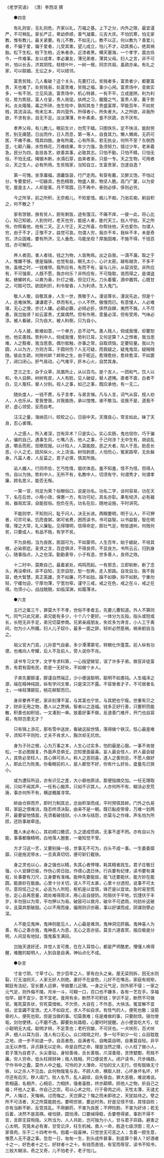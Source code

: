 《老学究语》 （清）李西沤 撰 

　　●四言 

　　有礼则安，无礼则危，齐家以礼，万福之基。上下之分，内外之限，最宜谨严，不可稍乱。家长严正，卑幼恭顺，善气凝薰，元吉大庆。不怕饥寒，怕无家教，惟有教儿，最关紧要。有儿不教，不如无儿，教不以正，何以教为？善爱儿者，不偏于爱，偏于爱者，儿受其害。望儿成立，怕儿不才，动其畏心，绝其祸胎。松下生松，柏下生柏，近朱者赤，近漆者黑。横天塞海，一个孝字，震古烁今，一件难事。友以成孝，孝必兼友，薄兄弟者，薄其父母。妇人之言，非不可听，怕以长舌，济其阴性。枝枝叶叶，一树一根，同宗共祖，虽疏亦亲。有礼之家，可以联姻，无讼之乡，可以结邻。 

　　富贵贫贱，几人看破？这个关头，先要打过。贫贱者多，富贵者少，都要富贵，天也难了。处贫贱易，处富贵难，贫贱之福，事少心闲。富贵场中，变故实多，一有不测，立见风波。富贵场中，机心特甚，一有不平，立成崖阱。利为利役，势为势屈，富人仓皇，贵人局促。纨绔之习，腥膻之气，富贵人家，薰于势利。炎炎隆隆，毒之所钟，虫生柱中，孰知其虫？贵盛富厚，罕能百年，不如贫贱，其流涓涓。徇末忘本，弃内营外，所得者小，所失者大。人之所欲，非我所欲，不求有余，自无不足。淡淡薄薄，朴朴素素，食不厌蔬，衣不厌布。 

　　孝养父母，有儿教儿，眼前生计，勿荒于嬉。只图佚乐，定不快活，能耐劳苦，别无痛楚。日出而作，日入而息，第一等人，自食其力。懒人懒病，无药可医，不瘫不痪，惰其四肢。身有所属，心有所系，若无执业，何所不至？东倒西歪，七颠八簸，水性杨花，万难结果。年少力强，急须努力，错过少年，老来着急。民分为四，各技各艺，欲善其事，必致其志。只怕不勤，只怕不精，只怕无恒，不怕无成。绳锯木断，水滴石穿，由来者渐，只是一专。天之生物，可用者众，天之生人，必有所用。生贫贱家，当知自立，生富贵家，岂遂自逸？ 

　　第一可愧，坐享庸福，酒囊饭袋，行尸走肉。有穿有戴，又醉又饱，不怕过分，专要爱好。一切器具，色色精致，物盛人衰，物坚人脆。高门广厦，以为安宅，屋是主人，人却是客。月不常圆，日不再中，泰则必侈，侈则必穷。 

　　今之所享，前之所积，无奈痴儿，不知爱惜。痴儿不痴，乃翁实痴，躬自积之，何不散之？ 

　　家有馀银，族有贫人，厨有剩饭，途有饿汉。不痛不痒，一彼一此，将心比心，知己知彼。人到穷时，老天也穷，能拯人者，能代天工。拙人守拙，天之所怜，你照看他，他有二天。正人守正，天之所喜，你帮扶他，天也爱你。勿谓人穷，由于不才，正惟不才，益觉可哀。勿谓人穷，我亦不丰，我纵不丰，未是奇穷。济众固难，要有所济，见人垂危，乌能坐视？厚施固难，不施不得，千钱百钱，亦可解厄。 

　　养人者田，害人者钱，钱之为物，人皆殉焉。出之自我，一滴不漏，取之于人，惟嫌不够。便是锱铢，也觉有益，眼孔太小，心计太密。越有越贪，不多不快，盖棺之时，一钱难带。我所应有，有而不有，留与儿孙，从容消受。非所应有，不可强索，人既不愿，我亦何乐？非所应有，不可隐取，诡而得之，是谓盗矣。蜣螂转丸，以粪为香，扑灯之蛾，但见灯光。刀头着蜜，酒中置鸩，心既甘之，可餂可饮。欲因利炽，利令智昏，人为利诱，生入鬼门。 

　　敬人人敬，自敬其身，人生一世，畏敬于人。漫说尊长，漫说先达，但是个人，总难抹煞。谦谦君子，恭而有礼，小人不然，傲慢而已。有意慢人，人必难堪，无心之慢，亦讨人嫌。必颠必蹶，必倾必折，侈然自肆，夷然不屑。人不尽愚，我岂独贤？如云富贵，尤属偶然。但有作用，意量必深，但有受用，气味必淳。被人看破，只为自大，被人料倒，只为自小。 

　　人与人接，断难如意，一个单方，总不动气。愚人贱人，倘或我慢，却要恕他，他实愚贱。势利中人，倘或我慢，势利已耳，又何足算？人之悍者，我当思难，人之黠者，我当思患。偶尔抵触，亦事之常，自取烦恼，定要较量。我以为圆，人以为方，方则方耳，于圆何伤？人无可疑，而我疑之，疑鬼鬼现，疑贼贼随。彼此生疏，何隙何衅？衅隙之生，由于昵近。愈理愈纷，愈转愈深，不如罢了，闭口闭心。肝气易动，心气难平，肝木心火，自焚其身。 

　　芝兰之生，杂于众草，凤凰所止，从以百鸟。是个吉人，一团和气，饮人以和，令人自醉。树树有皮，人人有脸，见人破绽，替人遮掩。直者不直，白者不白，见人冤枉，替人分别。视人之事，如己之事，既应承他，有一无二。 

　　随处度人，一钱不费，与子言孝，与弟言悌。凡与人言，词气从容，规人劝人，人也乐从。爱我誉我，对我揄扬，承以惶愧，谢不敢当。说我不是，道我不好，虚心领受，反而自考。 

　　汪汪之量，海纳百川，皎皎之心，日丽中天。天理良心，常言如此，昧了天良，忍心害理。 

　　人之感人，所入者深，岂有异术？只是实心。实心实肠，鬼也信你，巧于骗人，骗的自己。遇事生风，七嘴八舌，他人之事，于己何涉？无中生有，胡说乱道，嚼舌而死，现眼现报。以计陷人，人莫能脱，恶之大者，陷人于恶。助恶长恶，小人之尤，因风纵火，火上浇油。树怕剥皮，人怕伤心，冤家路窄，无处躲身。凡菑人者，人反菑之，君子必慎，慎其所施。 

　　谄人媚人，行同市侩，乞丐性情，倡优体态。羞不知羞，怪不为怪，但得人怜，自以为快。势利中人，无所不有，名教中人，切须有守，何谓秀才，何谓孝廉，顾名思义，能否无惭。 

　　一第一官，何足为荣？俗眼俗口，说是功名。功名二字，谈何容易，功在天下，名在后世。小用小效，保惠一方，有功可纪，其名亦彰。果有经济，必有器局，器局宏深，自能拔俗。抱负在先，功名在后，随地设施，平时讲究。 

　　不能则学，不知则问，耻于问人，决无长进。两眼要明，明于认人，不可狎者，可宗可亲。饥而食粥，粥可省费，困而读书，书可益智。以书益智，智在明理，理之大常，礼义廉耻。见得理明，信得命定，胆壮气足，物皆退听。何贱何贫，只要成人，有品不贱，有学不贫。 

　　不为良相，当为良医，医固可为，不如蒙师。人生百年，始于龉龀，不培其根，必染邪症。圣贤之言，百症俱详，不得良师，不显良方。书所云云，归到身心，随事指点，入之也深。勤勤善导，小子有造，世多善人，良师之效。 

　　十二时中，莫欺自己，最着紧处，鸡鸣而起。一有邪念，立即斩断，断了念头，再没牵绊。非不自知，无奈自恕，恕一恕再，走入邪路。自攻自治，我不我容，绝大智慧，真正英雄，贪不如廉，巧不如拙，躁不如静，辩不如默。宁重勿轻，宁缓勿迫，宁厚勿薄，宁宽勿窄。谨守三戒，戒之在色，戒之在斗，戒之在得。勿须小心，战战兢兢，如临深渊，如履薄冰。 

　　●六言 

　　五行之属三千，罪莫大于不孝，世俗不孝者五，先要儿曹知道。外人不算同气，同气只此兄弟，弟兄能有多少，十个八个更好。一体分为五指，指头或短或长，长短无非手足，弟兄切莫参商。兄弟亲戚朋友，失欢多为谗言，小人工于离间，勿为小人所嫚。妇人儿子奴仆，最多一面之辞，轻听必然惹祸，祸来躬自当之。 

　　祖父官大门高，儿孙意气自豪，多少潭潭第宅，转眼化作蓬蒿。前人纵有功德，也难向人夸耀，后人不及前人，旁人说你不肖。 

　　读书专习文字，文字专求科第，一心指望做官，误了许多子弟。做官非徒富贵，有君有国有民，若是一无好处，不如做个乡人。 

　　子弟先要醇谨，醇谨自然端正，少小便逞聪明，聪明不如愚钝。人生福泽之源，端在精神纯固，纵有学问文章，只是深沉不露。不容冒者才子，不可居者名士，一味轻薄颠狂，桃花柳絮而已。 

　　身非豢养不肥，家非刻薄不富，与其富也宁贫，与其肥也宁瘦。世重有贝之才，财非无用之物，愚人以之贾祸，智者以之造福。钱多正好行善，只要积而能散，积善也如积钱，一文凑到一串。放着好事不做，反道善门难开，开门也自容易，有财岂患无才？ 

　　只有锦上添花，那有雪中送炭，看破这般世情，落得做个铁汉。忮心最是难平，须知不平则险，丈夫不肯求人，胸次却无坑坎。 

　　身为子孙之根，心为万事之本，人生心过实多，怕的最是心狠。一事不肯放松，一言必图报复，外面声息俱无，岂知里面最毒。妄人最会怪人，奸人最会疑人，其势必至枉人，其心俱可杀人。称人之恶则喜，道人之善则忌，不愿人做好人，即此已为败类。你看眼前的人，是人都觉不好，你有什么好处，度量先已狭小。 

　　或为遭际所迫，亦有识见之差，大小替他原谅，那便指摘交加。一任无理取闹，只如不闻其声，一任有心搬弄，只如不识其人。人亦何所不有，糊涂必至荒唐，事亦何所不有，横逆概属寻常。 

　　衅由仓猝而开，即时力制其忿，忿由积渐而成，平时预弭其衅。门外之仇易释，家庭之恨难消，隐忍终须决裂，由来不是一朝。既已黏皮带骨，万难一划两开，最要留他情面，先须看破钱财。小人休与结怨，亦莫与之作缘，声名怕为所损，还防事故牵连。 

　　蠢人未必有心，其初顺口撒谎，久之遂成惯病，无事不虚不罔。亦有自以为能，事事都像精明，白地落人圈套，一毫知觉不曾。 

　　方才习这一艺，又要别操一技，世事无不可为，白头不成一事。一生委委靡靡，只是拖泥带水，一旦真真切切，便可斩钉截铁。 

　　身之灵也以心，身之强也以精，失其心者悖理，耗其精者戕生。君子庄敬日强，小人安肆日偷，作伪心劳日拙，作德心逸日休。行兵要有纪律，读书要有课程，处事要有刀尺，立身要有准绳。能伸先要能屈，能飞还要能伏，能方妙在能圆，能直妙在能曲。心里十分关切，说人不可太甚，心里十分透彻，说事不可太尽。意将炫己之长，必且为人所短，枢机是以宜慎，锋芒是以宜敛。急时易至慌张，定心且再思量，疏处难得周详，用心且自提防。险阻伏于平地，饥馑伏于丰岁，丰勿狃以为常，平勿狎以为易。破鼓可以救月，破伞不可遮雨，何妨补这破伞，且莫弃那破鼓。心以不用而废，偏用则识亦蔽，事以好谋而成，阴谋则孽必深。 

　　人不能见鬼神，鬼神则能见人，人心最是难测，鬼神洞见肝膈。鬼神喜人为善，有心之善亦旌，鬼神恶人为恶，无心之恶亦惩。莫言六道杳冥，报应极是分明，人间显有地狱，饿鬼畜生满目。 

　　岂独天道好还，并觉人言可畏，在在入耳惊心，都是严师酷吏。懵懂人唤得醒，难醒的聪明人，人到自是自满，神仙点化不成。 

　　●杂言 

　　寸金寸阴，寸草寸心。世少百年之人，家有白头之亲。屋无梁则拆，田无水则裂，灯无油则灭，人家无好人则绝。妻好不在姿色，儿好不在嘴舌。家庭有规矩，朝廷有法纪，官长要人远罪，爷娘要儿近理。一身之元气足，则外邪不侵；一家之元气足，则外侮不陵。月米一斗，可糊一口，百口也不嫌多，各有一艺在手。享福怕早，甜不宜少，苦不宜老。食用有余，断然不可积钱；学识不足，断然不可做官。冤死莫告状，穷死莫借帐。不欠债，大自在；不作恶，大快活。冤宜解不宜结，忿宜蠲不宜泄。尤人不如自尤，求人不如自求。有性气的人，便死也敢；没筋骨的人，便死也软。但是当做的事。切莫畏难；任是难做的事，只要耐烦。镜勿使垢，剑勿使锈，心不磨不透。脚要处处踏稳，心要时时提醒。占小便宜吃大亏，仗小聪明无大成。聪明才辨，不足羡也；老朽穷酸，不可厌也。一犬吠形，百犬吠声，细人以耳为目，浅人有口无心。众口晓晓之时，多一句不如少一句；众目耽耽之地，进一步不如退一步。自高者危，自满者亏。自晦莫自明，自重莫自轻。非平淡无以养性，非贞静无以定命。命是自然之命，理是当然之理，小人枉了做小人，君子落为自君子。头尖善钻，身轻善缘，舌长善聒，爪深善箝，贪馋婪酣，苟贱不廉。穷人穷命，低头枉拜财神；贱人贱相，开口便说贵人。闭户读书，尺步绳趋，宁作书中之蠹，莫作人中之蛆。可怜的才人薄命，可怕的文人无行。但有銛锋无寸铁，以之杀人不见血，此何物哉笔与舌。不顾人命，横取人财，心坏身坏名坏，坏尽还有后灾。秽人闺门，败人名节，乱人嗣续，自失骨血，罪大恶极，难说难说。势相逼，名相齐，心相忌，力相挤，强者虽胜，终亦颠隮。损他人之物，折自己之福；坏他人之事，作自己之崇。苟以心术之险，行于骨肉之间，天性太薄，天谴尤严。人悔过，天悔祸。过而悔之，天岂罪之？悔之而未即改之，天犹姑待之。孽之所不可活者，天之所莫能脱也。要明世故，要达时务。好是见怪不怪，其怪自败；亦有当断不断，反受其乱。不用僻药，不害为良医；不押险韵，不害为好诗；若无后着，决然不是高棋。峻怕狭，圆怕滑。口要缄得稳，舌要卷得紧，事到不得不言，言即无容徇隐。义所当为，人人共赴，岂可独为小人，甘与君子异路。避害之心太明，究竟未必有害，甘受讥评，枉生机械。救人一命，胜造七级浮图；完人一家骨肉，乐于二十四考中书。抱着一段喜神，只觉世无可恶之人；含着一腔生意，惟愿人无不遂之事。忽忽一日，匆匆一生，到头成件甚事，到底算个甚人？好酒者十之一，好色者十之七，好财者十之十。有钱而吝钱，有官而辱官，读书不知书，三般大糊涂。奇之又奇，儿不怕老子，老子怕儿。 
 

